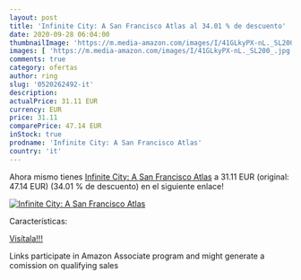 ```yaml
---
layout: post
title: 'Infinite City: A San Francisco Atlas al 34.01 % de descuento'
date: 2020-09-28 06:04:00
thumbnailImage: 'https://m.media-amazon.com/images/I/41GLkyPX-nL._SL200_.jpg'
images: [ 'https://m.media-amazon.com/images/I/41GLkyPX-nL._SL200_.jpg' ]
comments: true
category: ofertas
author: ring
slug: '0520262492-it'
description:
actualPrice: 31.11 EUR
currency: EUR
price: 31.11
comparePrice: 47.14 EUR
inStock: true
prodname: 'Infinite City: A San Francisco Atlas'
country: 'it'
---
```


Ahora mismo tienes [Infinite City: A San Francisco Atlas](https://www.amazon.it/dp/0520262492/?tag=tolees00-21) a 31.11 EUR (original: 47.14 EUR) (34.01 %  de descuento) en el siguiente enlace!

[![Infinite City: A San Francisco Atlas](https://m.media-amazon.com/images/I/41GLkyPX-nL._SL200_.jpg)](https://www.amazon.it/dp/0520262492/?tag=tolees00-21)

Características:


[Visítala!!!](https://www.amazon.it/dp/0520262492/?tag=tolees00-21)

Links participate in Amazon Associate program and might generate a comission on qualifying sales
